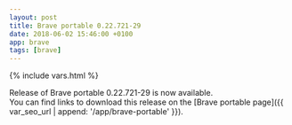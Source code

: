 ```yaml
---
layout: post
title: Brave portable 0.22.721-29
date: 2018-06-02 15:46:00 +0100
app: brave
tags: [brave]
---
```

{% include vars.html %}

Release of Brave portable 0.22.721-29 is now available.<br />
You can find links to download this release on the [Brave portable page]({{ var_seo_url | append: '/app/brave-portable' }}).
